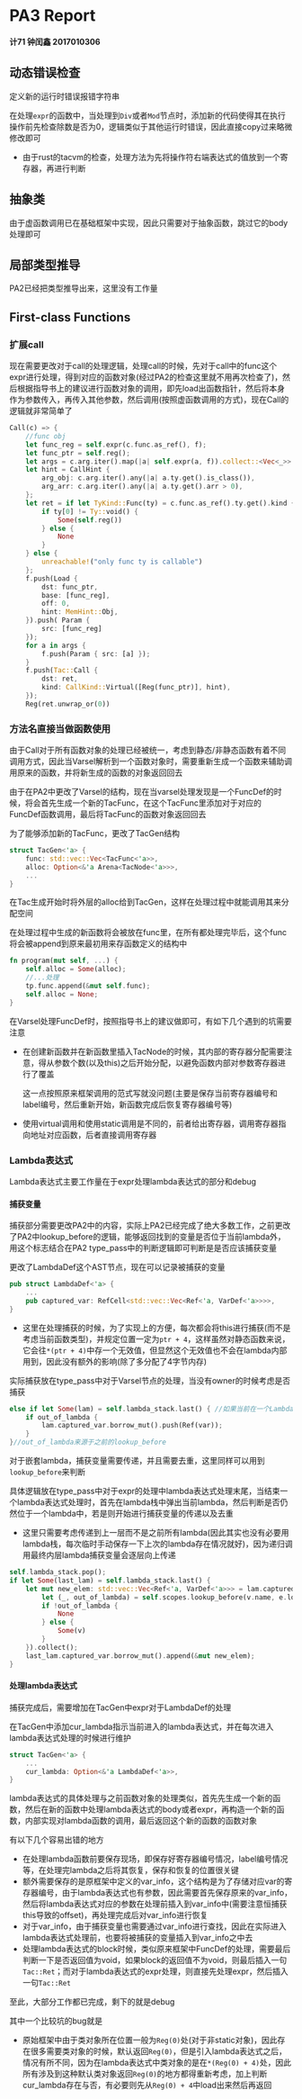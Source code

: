 # PA3 Report

**计71 钟闰鑫 2017010306**

## 动态错误检查

定义新的运行时错误报错字符串

在处理```expr```的函数中，当处理到```Div```或者```Mod```节点时，添加新的代码使得其在执行操作前先检查除数是否为0，逻辑类似于其他运行时错误，因此直接copy过来略微修改即可

* 由于rust的tacvm的检查，处理方法为先将操作符右端表达式的值放到一个寄存器，再进行判断

## 抽象类

由于虚函数调用已在基础框架中实现，因此只需要对于抽象函数，跳过它的body处理即可

## 局部类型推导

PA2已经把类型推导出来，这里没有工作量

## First-class Functions

### 扩展call

现在需要更改对于call的处理逻辑，处理call的时候，先对于call中的func这个expr进行处理，得到对应的函数对象(经过PA2的检查这里就不用再次检查了)，然后根据指导书上的建议进行函数对象的调用，即先load出函数指针，然后将本身作为参数传入，再传入其他参数，然后调用(按照虚函数调用的方式)，现在Call的逻辑就非常简单了

```rust
Call(c) => {
	//func obj
	let func_reg = self.expr(c.func.as_ref(), f);
	let func_ptr = self.reg();
	let args = c.arg.iter().map(|a| self.expr(a, f)).collect::<Vec<_>>();
	let hint = CallHint {
		arg_obj: c.arg.iter().any(|a| a.ty.get().is_class()),
		arg_arr: c.arg.iter().any(|a| a.ty.get().arr > 0),
	};
	let ret = if let TyKind::Func(ty) = c.func.as_ref().ty.get().kind {
		if ty[0] != Ty::void() {
			Some(self.reg())
		} else {
 			None
		}
	} else {
		unreachable!("only func ty is callable")
	};          
	f.push(Load {
		dst: func_ptr,
		base: [func_reg],
		off: 0,
		hint: MemHint::Obj, 
	}).push( Param {
		src: [func_reg]
	});
	for a in args {
		f.push(Param { src: [a] });
	}
	f.push(Tac::Call {
		dst: ret,
		kind: CallKind::Virtual([Reg(func_ptr)], hint),
	});
	Reg(ret.unwrap_or(0))
```

### 方法名直接当做函数使用

由于Call对于所有函数对象的处理已经被统一，考虑到静态/非静态函数有着不同调用方式，因此当Varsel解析到一个函数对象时，需要重新生成一个函数来辅助调用原来的函数，并将新生成的函数的对象返回回去

由于在PA2中更改了Varsel的结构，现在当varsel处理发现是一个FuncDef的时候，将会首先生成一个新的TacFunc，在这个TacFunc里添加对于对应的FuncDef函数调用，最后将TacFunc的函数对象返回回去

为了能够添加新的TacFunc，更改了TacGen结构

```rust
struct TacGen<'a> {
    func: std::vec::Vec<TacFunc<'a>>,
    alloc: Option<&'a Arena<TacNode<'a>>>,
    ...
}
```

在Tac生成开始时将外层的alloc给到TacGen，这样在处理过程中就能调用其来分配空间

在处理过程中生成的新函数将会被放在func里，在所有都处理完毕后，这个func将会被append到原来最初用来存函数定义的结构中

```rust
fn program(mut self, ...) {
    self.alloc = Some(alloc);
    //...处理
    tp.func.append(&mut self.func);
    self.alloc = None;
}
```

在Varsel处理FuncDef时，按照指导书上的建议做即可，有如下几个遇到的坑需要注意

* 在创建新函数并在新函数里插入TacNode的时候，其内部的寄存器分配需要注意，得从参数个数(以及this)之后开始分配，以避免函数内部对参数寄存器进行了覆盖

    这一点按照原来框架调用的范式写就没问题(主要是保存当前寄存器编号和label编号，然后重新开始，新函数完成后恢复寄存器编号等)

* 使用virtual调用和使用static调用是不同的，前者给出寄存器，调用寄存器指向地址对应函数，后者直接调用寄存器

### Lambda表达式

Lambda表达式主要工作量在于expr处理lambda表达式的部分和debug

#### 捕获变量

捕获部分需要更改PA2中的内容，实际上PA2已经完成了绝大多数工作，之前更改了PA2中lookup_before的逻辑，能够返回找到的变量是否位于当前lambda外，用这个标志结合在PA2 type_pass中的判断逻辑即可判断是是否应该捕获变量

更改了LambdaDef这个AST节点，现在可以记录被捕获的变量

```rust
pub struct LambdaDef<'a> {
	...
    pub captured_var: RefCell<std::vec::Vec<Ref<'a, VarDef<'a>>>>,
}
```

* 这里在处理捕获的时候，为了实现上的方便，每次都会将this进行捕获(而不是考虑当前函数类型)，并规定位置一定为```ptr + 4```，这样虽然对静态函数来说，它会往```*(ptr + 4)```中存一个无效值，但显然这个无效值也不会在lambda内部用到，因此没有额外的影响(除了多分配了4字节内存)

实际捕获放在type_pass中对于Varsel节点的处理，当没有owner的时候考虑是否捕获

```rust
else if let Some(lam) = self.lambda_stack.last() { //如果当前在一个Lambda中
    if out_of_lambda {           	
       	lam.captured_var.borrow_mut().push(Ref(var));
    }
}//out_of_lambda来源于之前的lookup_before
```

对于嵌套lambda，捕获变量需要传递，并且需要去重，这里同样可以用到```lookup_before```来判断

具体逻辑放在type_pass中对于expr的处理中lambda表达式处理末尾，当结束一个lambda表达式处理时，首先在lambda栈中弹出当前lambda，然后判断是否仍然位于一个lambda中，若是则开始进行捕获变量的传递以及去重

* 这里只需要考虑传递到上一层而不是之前所有lambda(因此其实也没有必要用lambda栈，每次临时手动保存一下上次的lambda存在情况就好)，因为递归调用最终内层lambda捕获变量会逐层向上传递

```rust
self.lambda_stack.pop();
if let Some(last_lam) = self.lambda_stack.last() {
	let mut new_elem: std::vec::Vec<Ref<'a, VarDef<'a>>> = lam.captured_var.borrow().iter().filter_map(|&v| {
		let (_, out_of_lambda) = self.scopes.lookup_before(v.name, e.loc);
		if !out_of_lambda {
			None
		} else {
			Some(v)
		}
	}).collect();
	last_lam.captured_var.borrow_mut().append(&mut new_elem);
}
```

#### 处理lambda表达式

捕获完成后，需要增加在TacGen中expr对于LambdaDef的处理

在TacGen中添加cur_lambda指示当前进入的lambda表达式，并在每次进入lambda表达式处理的时候进行维护

```rust
struct TacGen<'a> {
    ...
    cur_lambda: Option<&'a LambdaDef<'a>>,
}
```

lambda表达式的具体处理与之前函数对象的处理类似，首先先生成一个新的函数，然后在新的函数中处理lambda表达式的body或者expr，再构造一个新的函数，内部实现对lambda函数的调用，最后返回这个新的函数的函数对象

有以下几个容易出错的地方

* 在处理lambda函数前要保存现场，即保存好寄存器编号情况，label编号情况等，在处理完lambda之后将其恢复，保存和恢复的位置很关键
* 额外需要保存的是原框架中定义的var_info，这个结构是为了存储对应var的寄存器编号，由于lambda表达式也有参数，因此需要首先保存原来的var_info，然后将lambda表达式对应的参数在处理前插入到var_info中(需要注意恒捕获this导致的offset)，再处理完成后对var_info进行恢复
* 对于var_info，由于捕获变量也需要通过var_info进行查找，因此在实际进入lambda表达式处理前，也要将被捕获的变量插入到var_info之中去
* 处理lambda表达式的block时候，类似原来框架中FuncDef的处理，需要最后判断一下是否返回值为void，如果block的返回值不为void，则最后插入一句```Tac::Ret```；而对于lambda表达式的expr处理，则直接先处理expr，然后插入一句```Tac::Ret```

至此，大部分工作都已完成，剩下的就是debug

其中一个比较坑的bug就是

* 原始框架中由于类对象所在位置一般为```Reg(0)```处(对于非static对象)，因此存在很多需要类对象的时候，默认返回```Reg(0)```，但是引入lambda表达式之后，情况有所不同，因为在lambda表达式中类对象的是在```*(Reg(0) + 4)```处，因此所有涉及到这种默认类对象返回```Reg(0)```的地方都得重新考虑，加上判断cur_lambda存在与否，有必要则先从```Reg(0) + 4```中load出来然后再返回



